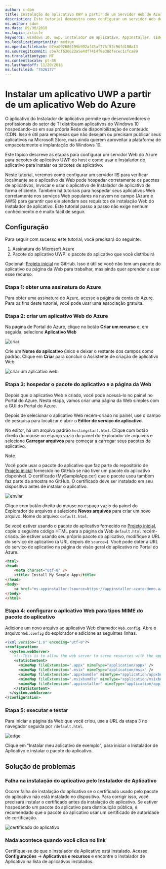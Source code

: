 ```yaml
---
author: c-don
title: Instalação do aplicativo UWP a partir de um Servidor Web do Azure
description: Este tutorial demonstra como configurar um servidor Web do Azure. Verifique se o aplicativo Web pode hospedar pacotes de aplicativo host, invocar e usar o Instalador de aplicativo de maneira eficaz.
ms.author: cdon
ms.date: 09/30/2018
ms.topic: article
keywords: windows 10, uwp, instalador de aplicativo, AppInstaller, sideload, conjunto relacionado, pacotes opcionais, servidor Web do Azure
ms.localizationpriority: medium
ms.openlocfilehash: b7ea002686199b992af45af775f53c96fd108a13
ms.sourcegitcommit: cbe7cf620622a5e4df7414f9e38dfecec1cfca99
ms.translationtype: MT
ms.contentlocale: pt-BR
ms.lasthandoff: 11/20/2018
ms.locfileid: "7426177"
---
```

# <a name="install-a-uwp-app-from-an-azure-web-app"></a>Instalar um aplicativo UWP a partir de um aplicativo Web do Azure

O aplicativo do Instalador de aplicativo permite que desenvolvedores e profissionais do setor de TI distribuam aplicativos do Windows 10 hospedando-os em sua própria Rede de disponibilização de conteúdo (CDN. Isso é útil para empresas que não desejam ou precisam publicar seus aplicativos na Microsoft Store, mas ainda querem aproveitar a plataforma de empacotamento e implantação do Windows 10.

Este tópico descreve as etapas para configurar um servidor Web do Azure para pacotes de aplicativo UWP do host e como usar o Instalador de aplicativo para instalar os pacotes de aplicativo.

Neste tutorial, veremos como configurar um servidor IIS para verificar localmente se o aplicativo da Web pode hospedar corretamente os pacotes de aplicativos, invocar e usar o aplicativo de Instalador de aplicativo de forma eficiente. Também há tutoriais para hospedar seus aplicativos Web corretamente nos serviços Web populares na nuvem no campo (Azure e AWS) para garantir que ele atendam aos requisitos de instalação Web do Instalador de aplicativo. Este tutorial passo a passo não exige nenhum conhecimento e é muito fácil de seguir. 

## <a name="setup"></a>Configuração

Para seguir com sucesso este tutorial, você precisará do seguinte:
 
1. Assinatura do Microsoft Azure 
2. Pacote do aplicativo UWP: o pacote do aplicativo que você distribuirá

Opcional: [Projeto inicial](https://github.com/AppInstaller/MySampleWebApp) no GitHub. Isso é útil se você não tem um pacote do aplicativo ou página da Web para trabalhar, mas ainda quer aprender a usar esse recurso.

### <a name="step-1---get-an-azure-subscription"></a>Etapa 1: obter uma assinatura do Azure
Para obter uma assinatura do Azure, acesse a [página da conta do Azure](https://azure.microsoft.com/free/). Para os fins deste tutorial, você pode usar uma associação gratuita.

### <a name="step-2---create-an-azure-web-app"></a>Etapa 2: criar um aplicativo Web do Azure 
Na página de Portal do Azure, clique no botão **Criar um recurso** e, em seguida, selecione **Aplicativo Web**

![criar](images/azure-create-app.png)

Crie um **Nome do aplicativo** único e deixar o restante dos campos como padrão. Clique em **Criar** para concluir o Assistente de criação de aplicativo Web. 

![criar um aplicativo web](images/azure-create-app-2.png)

### <a name="step-3---hosting-the-app-package-and-the-web-page"></a>Etapa 3: hospedar o pacote do aplicativo e a página da Web 
Depois que o aplicativo Web é criado, você pode acessá-lo no painel no Portal do Azure. Nesta etapa, vamos criar uma página da Web simples com a GUI do Portal do Azure.

Depois de selecionar o aplicativo Web recém-criado no painel, use o campo de pesquisa para localizar e abrir o **Editor de serviço de aplicativo**. 

No editor, há um arquivo padrão `hostingstart.html`. Clique com botão direito do mouse no espaço vazio do painel do Explorador de arquivos e selecione **Carregar arquivos** para começar a carregar seus pacotes de aplicativo.

> [!NOTE]
> Você pode usar o pacote do aplicativo que faz parte do repositório de [Projeto inicial](https://github.com/AppInstaller/MySampleWebApp) fornecido no GitHub se não tiver um pacote do aplicativo disponível. O certificado (MySampleApp.cer) que o pacote usou também faz parte da amostra no GitHub. O certificado deve ser instalado em seu dispositivo antes de instalar o aplicativo.

![enviar](images/azure-upload-file.png)

Clique com botão direito do mouse no espaço vazio do painel do Explorador de arquivos e selecione **Novos arquivos** para criar um novo arquivo. Nome do arquivo: `default.html`.

Se você estiver usando o pacote do aplicativo fornecido no [Projeto inicial](https://github.com/AppInstaller/MySampleWebApp), copie o seguinte código HTML para a página da Web `default.html` recém-criada. Se estiver usando seu próprio pacote do aplicativo, modifique a URL do serviço de aplicativo (a URL depois de `source=`). Você pode obter a URL do serviço de aplicativo na página de visão geral do aplicativo no Portal do Azure.

```html
<html>
<head>
    <meta charset="utf-8" />
    <title> Install My Sample App</title>
</head>
<body>
    <a href="ms-appinstaller:?source=https://appinstaller-azure-demo.azurewebsites.net/MySampleApp.appxbundle"> Install My Sample App</a>
</body>
</html>
```

### <a name="step-4---configure-the-web-app-for-app-package-mime-types"></a>Etapa 4: configurar o aplicativo Web para tipos MIME do pacote do aplicativo

Adicione um novo arquivo ao aplicativo Web chamado: `Web.config`. Abra o arquivo `Web.config` do explorador e adicione as seguintes linhas. 

```xml
<?xml version="1.0" encoding="utf-8"?>
<configuration>
  <system.webServer>
    <!--This is to allow the web server to serve resources with the appropriate file extension-->
    <staticContent>
      <mimeMap fileExtension=".appx" mimeType="application/appx" />
      <mimeMap fileExtension=".msix" mimeType="application/msix" />
      <mimeMap fileExtension=".appxbundle" mimeType="application/appxbundle" />
      <mimeMap fileExtension=".msixbundle" mimeType="application/msixbundle" />
      <mimeMap fileExtension=".appinstaller" mimeType="application/appinstaller" />
    </staticContent>
  </system.webServer>
</configuration>
```

### <a name="step-5---run-and-test"></a>Etapa 5: executar e testar

Para iniciar a página da Web que você criou, use a URL da etapa 3 no navegador seguida por `/default.html`. 

![edge](images/edge.png)

Clique em "Instalar meu aplicativo de exemplo", para iniciar o Instalador de Aplicativo e instalar o pacote do aplicativo. 

## <a name="troubleshooting-issues"></a>Solução de problemas

### <a name="app-installer-app-fails-to-install"></a>Falha na instalação do aplicativo pelo Instalador de Aplicativo 
Ocorre falha de instalação do aplicativo se o certificado usado pelo pacote do aplicativo não está instalado no dispositivo. Para corrigir isso, você precisará instalar o certificado antes da instalação do aplicativo. Se estiver hospedando um pacote do aplicativo para distribuição pública, é recomendado que o pacote do aplicativo usar um certificado de autoridade de certificação. 

![certificado do aplicativo](images/aws-app-cert.png)

### <a name="nothing-happens-when-you-click-the-link"></a>Nada acontece quando você clica no link 
Certifique-se de que o Instalador de Aplicativo está instalado. Acesse **Configurações** -> **Aplicativos e recursos** e encontre o Instalador de Aplicativo na lista de aplicativos instalados. 


